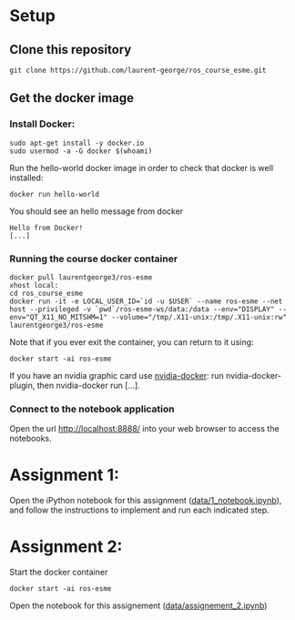 # Setup
## Clone this repository

    git clone https://github.com/laurent-george/ros_course_esme.git

## Get the docker image

### Install Docker:

    sudo apt-get install -y docker.io
    sudo usermod -a -G docker $(whoami)

Run the hello-world docker image in order to check that docker is well installed:

    docker run hello-world

You should see an hello message from docker

```
Hello from Docker!
[...]
```

### Running the course docker container


    docker pull laurentgeorge3/ros-esme
    xhost local:
    cd ros_course_esme
    docker run -it -e LOCAL_USER_ID=`id -u $USER` --name ros-esme --net host --privileged -v `pwd`/ros-esme-ws/data:/data --env="DISPLAY" --env="QT_X11_NO_MITSHM=1" --volume="/tmp/.X11-unix:/tmp/.X11-unix:rw" laurentgeorge3/ros-esme


Note that if you ever exit the container, you can return to it using:

    docker start -ai ros-esme

If you have an nvidia graphic card use [nvidia-docker](https://github.com/NVIDIA/nvidia-docker): run nvidia-docker-plugin, then nvidia-docker run [...].
   

### Connect to the notebook application

   Open the url [http://localhost:8888/](http://localhost:8888/) into your web browser to access the notebooks.


# Assignment 1:

Open the iPython notebook for this assignment ([data/1_notebook.ipynb](./tp_1.ipynb)), and follow the instructions to implement and run each indicated step. 


# Assignment 2:

Start the docker container

    docker start -ai ros-esme
    
Open the notebook for this assignement ([data/assignement_2.ipynb](./data/assignement_2.ipynb))
